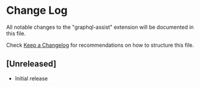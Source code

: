 # Change Log

All notable changes to the "graphql-assist" extension will be documented in this file.

Check [Keep a Changelog](http://keepachangelog.com/) for recommendations on how to structure this file.

## [Unreleased]

- Initial release